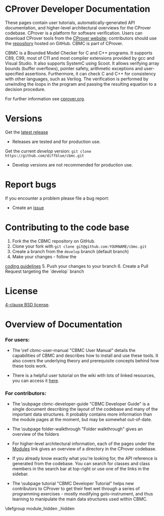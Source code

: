 CProver Developer Documentation
=====================

These pages contain user tutorials, automatically-generated API
documentation, and higher-level architectural overviews for the
CProver codebase. CProver is a platform for software verification.  Users can
download CProver tools from the <a href="http://www.cprover.org/">CProver
website</a>; contributors should use the
<a href="https://github.com/diffblue/cbmc">repository</a> hosted on GitHub. CBMC
is part of CProver.

CBMC is a Bounded Model Checker for C and C++ programs. It supports C89, C99,
most of C11 and most compiler extensions provided by gcc and Visual Studio. It
also supports SystemC using Scoot. It allows verifying array bounds (buffer
overflows), pointer safety, arithmetic exceptions and user-specified assertions.
Furthermore, it can check C and C++ for consistency with other languages, such
as Verilog. The verification is performed by unwinding the loops in the program
and passing the resulting equation to a decision procedure.

For further information see [cprover.org](http://www.cprover.org/cbmc).

Versions
========

Get the [latest release](https://github.com/diffblue/cbmc/releases)
* Releases are tested and for production use.

Get the current *develop* version: `git clone https://github.com/diffblue/cbmc.git`
* Develop versions are not recommended for production use.

Report bugs
===========

If you encounter a problem please file a bug report:
* Create an [issue](https://github.com/diffblue/cbmc/issues)

Contributing to the code base
=============================

1. Fork the the CBMC repository on GitHub.
2. Clone your fork with `git clone git@github.com:YOURNAME/cbmc.git`
3. Create a branch from the `develop` branch (default branch)
4. Make your changes - follow the
<a href="https://github.com/diffblue/cbmc/blob/develop/CODING_STANDARD.md">
coding guidelines</a>
5. Push your changes to your branch
6. Create a Pull Request targeting the `develop` branch

License
=======

<a href="https://github.com/diffblue/cbmc/blob/develop/LICENSE">4-clause BSD
license</a>.

Overview of Documentation
=======

### For users:

* The \ref cbmc-user-manual "CBMC User Manual" details the capabilities of
  CBMC and describes how to install and use these tools. It
  also covers the underlying theory and prerequisite concepts behind how
  these tools work.

* There is a helpful user tutorial on the wiki with lots of linked resources,
you can access it <a href=
"https://svn.cprover.org/wiki/doku.php?id=cprover_tutorial">here</a>.

### For contributors:

* The \subpage cbmc-developer-guide "CBMC Developer Guide"
  is a single document describing the layout of the codebase and many of the
  important data structures. It probably contains more information than the
  module pages at the moment, but may be somewhat out-of-date.

* The \subpage folder-walkthrough "Folder walkthrough" gives an overview of the
  folders

* For higher-level architectural information, each of the pages under
  the <a href="modules.html">Modules</a>
  link gives an overview of a directory in the CProver codebase.

* If you already know exactly what you're looking for, the API reference
  is generated from the codebase. You can search for classes and class
  members in the search bar at top-right or use one of the links in the
  sidebar.

* The \subpage tutorial "CBMC Developer Tutorial" helps new contributors
  to CProver to get their feet wet through a series of programming
  exercises - mostly modifying goto-instrument, and thus learning to
  manipulate the main data structures used within CBMC.

\defgroup module_hidden _hidden
